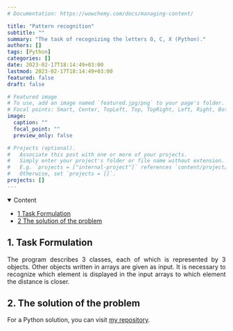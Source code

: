 ```yaml
---
# Documentation: https://wowchemy.com/docs/managing-content/

title: "Pattern recognition"
subtitle: ""
summary: "The task of recognizing the letters O, C, X (Python)."
authors: []
tags: [Python]
categories: []
date: 2023-02-17T18:14:49+03:00
lastmod: 2023-02-17T18:14:49+03:00
featured: false
draft: false

# Featured image
# To use, add an image named `featured.jpg/png` to your page's folder.
# Focal points: Smart, Center, TopLeft, Top, TopRight, Left, Right, BottomLeft, Bottom, BottomRight.
image:
  caption: ""
  focal_point: ""
  preview_only: false

# Projects (optional).
#   Associate this post with one or more of your projects.
#   Simply enter your project's folder or file name without extension.
#   E.g. `projects = ["internal-project"]` references `content/project/deep-learning/index.md`.
#   Otherwise, set `projects = []`.
projects: []
---
```



<details class="toc-inpage d-print-none  " open="">
<summary class="font-weight-bold">Content</summary>
<nav id="TableOfContents" class="nav flex-column">
<ul>
<li class="nav-item"><a href="#problem" class="nav-link"><span class="section-num">1</span> Task Formulation</a></li>
<li class="nav-item"><a href="#solution" class="nav-link"><span class="section-num">2</span> The solution of the problem </a></li>
</ul>
</nav>
</details>


<h2 id='problem'><span class="section-num"><b>1</span>. Task Formulation</b></h2>
<p align="justify">The program describes 3 classes, each of which is represented by 3 objects. Other objects written in arrays are given as input. It is necessary to recognize which element is displayed in the input arrays to which element the distance is closer.</p>

<h2 id='solution'><span class="section-num"><b>2</span>. The solution of the problem</b></h2>
<p align="justify">For a Python solution, you can visit <a href="https://github.com/Jexari/intelligent-systems" target = "_blank">my repository</a>.</p>
